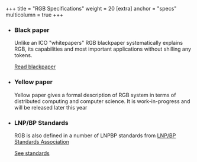 +++
title = "RGB Specifications"
weight = 20
[extra]
anchor = "specs"
multicolumn = true
+++

* ### Black paper

  Unlike an ICO "whitepapers" RGB blackpaper systematically explains RGB, its
  capabilities and most important applications without shilling any tokens.

  <a href="https://blackpaper.rgb.tech" class="button button-secondary" target="_blank">Read blackpaper</a>

* ### Yellow paper

  Yellow paper gives a formal description of RGB system in terms of distributed
  computing and computer science. It is work-in-progress and will be released
  later this year

* ### LNP/BP Standards

  RGB is also defined in a number of LNPBP standards from [LNP/BP Standards Association][LNPBP]

  <a href="https://standards.lnp-bp.org" class="button button-secondary" target="_blank">See standards</a>

[LNPBP]: https://www.lnp-bp.org

